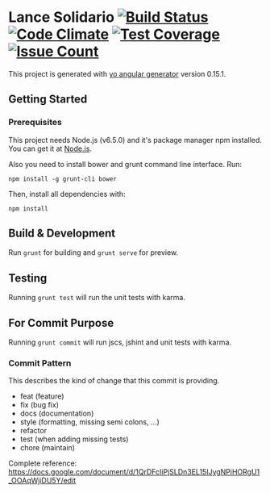 # Lance Solidario [![Build Status](https://travis-ci.org/cagrispan/LanceSolidario.svg?branch=master)](https://travis-ci.org/cagrispan/LanceSolidario) [![Code Climate](https://codeclimate.com/github/cagrispan/LanceSolidario/badges/gpa.svg)](https://codeclimate.com/github/cagrispan/LanceSolidario) [![Test Coverage](https://codeclimate.com/github/cagrispan/LanceSolidario/badges/coverage.svg)](https://codeclimate.com/github/cagrispan/LanceSolidario/coverage) [![Issue Count](https://codeclimate.com/github/cagrispan/LanceSolidario/badges/issue_count.svg)](https://codeclimate.com/github/cagrispan/LanceSolidario)


This project is generated with [yo angular generator](https://github.com/yeoman/generator-angular)
version 0.15.1.

## Getting Started

### Prerequisites

This project needs Node.js (v6.5.0) and it's package manager npm installed. You can get it at [Node.js](https://nodejs.org/en/).

Also you need to install bower and grunt command line interface. Run:

```
npm install -g grunt-cli bower
```

Then, install all dependencies with:

```
npm install
```

## Build & Development

Run `grunt` for building and `grunt serve` for preview.

## Testing

Running `grunt test` will run the unit tests with karma.

## For Commit Purpose

Running `grunt commit` will run jscs, jshint and unit tests with karma.

### Commit Pattern

This describes the kind of change that this commit is providing.

- feat (feature)
- fix (bug fix)
- docs (documentation)
- style (formatting, missing semi colons, …)
- refactor
- test (when adding missing tests)
- chore (maintain)

Complete reference:
https://docs.google.com/document/d/1QrDFcIiPjSLDn3EL15IJygNPiHORgU1_OOAqWjiDU5Y/edit

